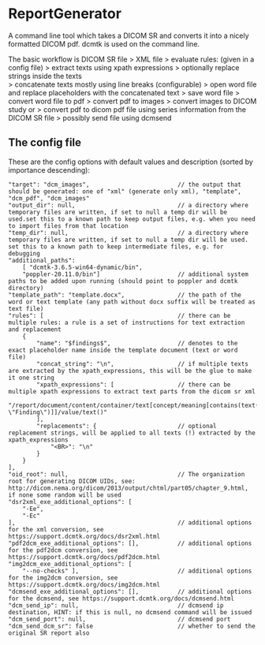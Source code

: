 # ReportGenerator
A command line tool which takes a DICOM SR and converts it into a nicely formatted DICOM pdf.
dcmtk is used on the command line.

The basic workflow is
DICOM SR file 
	> XML file 
		> evaluate rules: (given in a config file)
			> extract texts using xpath expressions
			> optionally replace strings inside the texts	
				> concatenate texts mostly using line breaks (configurable)
					> open word file and replace placeholders with the concatenated text
		> save word file
		> convert word file to pdf
			> convert pdf to images
			> convert images to DICOM study
			or 
			> convert pdf to dicom pdf file using series information from the DICOM SR file
		> possibly send file using dcmsend
		

## The config file
These are the config options with default values and description (sorted by importance descending):

    "target": "dcm_images",                         // the output that should be generated: one of "xml" (generate only xml), "template", "dcm_pdf", "dcm_images"
    "output_dir": null,                             // a directory where temporary files are written, if set to null a temp dir will be used.set this to a known path to keep output files, e.g. when you need to import files from that location
    "temp_dir": null,                               // a directory where temporary files are written, if set to null a temp dir will be used. set this to a known path to keep intermediate files, e.g. for debugging   
    "additional_paths": 
        [ "dcmtk-3.6.5-win64-dynamic/bin",
        "poppler-20.11.0/bin"] 						// additional system paths to be added upon running (should point to poppler and dcmtk directory)
    "template_path": "template.docx", 				// the path of the word or text template (any path without docx suffix will be treated as text file) 
    "rules": [ 										// there can be multiple rules: a rule is a set of instructions for text extraction and replacement
        {
            "name": "$findings$", 					// denotes to the exact placeholder name inside the template document (text or word file)
            "concat_string": "\n", 					// if multiple texts are extracted by the xpath_expressions, this will be the glue to make it one string
            "xpath_expressions": [ 					// there can be multiple xpath expressions to extract text parts from the dicom sr xml
                "/report/document/content/container/text[concept/meaning[contains(text(), \"Finding\")]]/value/text()"
            ],
            "replacements": { 						// optional replacement strings, will be applied to all texts (!) extracted by the xpath_expressions
                "<BR>": "\n"
            }
        }
    ],
    "oid_root": null,                               // The organization root for generating DICOM UIDs, see: http://dicom.nema.org/dicom/2013/output/chtml/part05/chapter_9.html, if none some random will be used
    "dsr2xml_exe_additional_options": [
        "-Ee",
        "-Ec"
    ], 						                        // additional options for the xml conversion, see https://support.dcmtk.org/docs/dsr2xml.html
    "pdf2dcm_exe_additional_options": [], 	        // additional options for the pdf2dcm conversion, see https://support.dcmtk.org/docs/pdf2dcm.html
    "img2dcm_exe_additional_options": [
        "--no-checks" ], 						    // additional options for the img2dcm conversion, see https://support.dcmtk.org/docs/img2dcm.html
    "dcmsend_exe_additional_options": [],           // additional options for the dcmsend, see https://support.dcmtk.org/docs/dcmsend.html
    "dcm_send_ip": null, 							// dcmsend ip destination, HINT: if this is null, no dcmsend command will be issued
    "dcm_send_port": null,  						// dcmsend port
    "dcm_send_dcm_sr": false                        // whether to send the original SR report also

